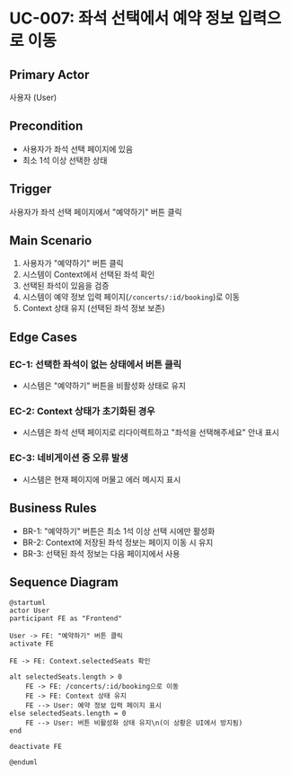 # UC-007: 좌석 선택에서 예약 정보 입력으로 이동

## Primary Actor
사용자 (User)

## Precondition
- 사용자가 좌석 선택 페이지에 있음
- 최소 1석 이상 선택한 상태

## Trigger
사용자가 좌석 선택 페이지에서 "예약하기" 버튼 클릭

## Main Scenario

1. 사용자가 "예약하기" 버튼 클릭
2. 시스템이 Context에서 선택된 좌석 확인
3. 선택된 좌석이 있음을 검증
4. 시스템이 예약 정보 입력 페이지(`/concerts/:id/booking`)로 이동
5. Context 상태 유지 (선택된 좌석 정보 보존)

## Edge Cases

### EC-1: 선택한 좌석이 없는 상태에서 버튼 클릭
- 시스템은 "예약하기" 버튼을 비활성화 상태로 유지

### EC-2: Context 상태가 초기화된 경우
- 시스템은 좌석 선택 페이지로 리다이렉트하고 "좌석을 선택해주세요" 안내 표시

### EC-3: 네비게이션 중 오류 발생
- 시스템은 현재 페이지에 머물고 에러 메시지 표시

## Business Rules

- BR-1: "예약하기" 버튼은 최소 1석 이상 선택 시에만 활성화
- BR-2: Context에 저장된 좌석 정보는 페이지 이동 시 유지
- BR-3: 선택된 좌석 정보는 다음 페이지에서 사용

## Sequence Diagram

```plantuml
@startuml
actor User
participant FE as "Frontend"

User -> FE: "예약하기" 버튼 클릭
activate FE

FE -> FE: Context.selectedSeats 확인

alt selectedSeats.length > 0
    FE -> FE: /concerts/:id/booking으로 이동
    FE -> FE: Context 상태 유지
    FE --> User: 예약 정보 입력 페이지 표시
else selectedSeats.length = 0
    FE --> User: 버튼 비활성화 상태 유지\n(이 상황은 UI에서 방지됨)
end

deactivate FE

@enduml
```

